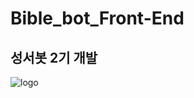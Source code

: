 # Bible_bot_Front-End
## 성서봇 2기 개발
![logo](https://user-images.githubusercontent.com/72601028/107147111-a38b7e80-698f-11eb-8179-09cd16476d63.png)

